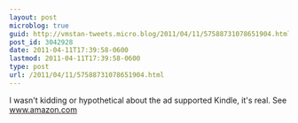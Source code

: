 ```yaml
---
layout: post
microblog: true
guid: http://vmstan-tweets.micro.blog/2011/04/11/57588731078651904.html
post_id: 3042928
date: 2011-04-11T17:39:58-0600
lastmod: 2011-04-11T17:39:58-0600
type: post
url: /2011/04/11/57588731078651904.html
---
```

I wasn't kidding or hypothetical about the ad supported Kindle, it's real. See www.amazon.com
